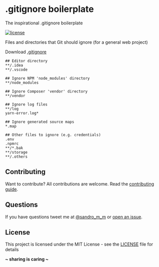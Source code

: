 # **.gitignore** boilerplate

The inspirational .gitignore boilerplate

[![license](https://img.shields.io/badge/License-MIT-blue.svg?style=flat)](LICENSE)

Files and directories that Git should ignore (for a general web project)

Download [.gitignore](.gitignore)

```
## Editor directory
**/.idea
**/.vscode

## Ignore NPM 'node_modules' directory
**/node_modules

## Ignore Composer 'vendor' directory
**/vendor

## Ignore log files
**/log
yarn-error.log*

## Ignore generated source maps
*.map

## Other files to ignore (e.g. credentials)
.env
.npmrc
**/*.bak
**/storage
**/.others
```

## Contributing

Want to contribute? All contributions are welcome. Read the [contributing guide](CONTRIBUTING.md).

## Questions

If you have questions tweet me at [@sandro_m_m](https://twitter.com/sandro_m_m) or [open an issue](../../issues/new).

## License

This project is licensed under the MIT License - see the [LICENSE](LICENSE) file for details

**~ sharing is caring ~**
